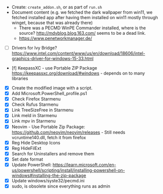 - Create: `create_addon.sh`, or as part of `run.sh`
- Document content (e.g. we fetched the dark wallpaper from win11, we fetched installed app after having them installed on win11 mostly through winget, because that was already there)
  - There was a PECMD WinPE Commander installed, where is the source? http://mdvblog.blog.163.com/ seems to be a dead link.
  - https://www.penetworkmanager.de/

- [ ] Drivers for Ivy Bridge? https://www.intel.com/content/www/us/en/download/18606/intel-graphics-driver-for-windows-15-33.html
- [f] KeepassXC - use Portable ZIP Package https://keepassxc.org/download/#windows - depends on to many libraries
- [x] Create the modified image with a script.
- [x] Add Microsoft.PowerShell_profile.ps1
- [x] Check Firefox Starmenu
- [x] Check Rufus Starmenu
- [x] Link TreeSizeFree in Starmenu
- [x] Link meld in Starmenu
- [x] Link mpv in Starmenu
- [x] Neovim - Use Portable Zip Package: https://github.com/neovim/neovim/releases - Still needs vcruntime140.dll, fetch it from firefox
- [x] Reg Hide Desktop Icons
- [x] Reg HideFilExt
- [x] Search for Uninstallers and remove them
- [x] Set date format
- [x] Update PowerShell: https://learn.microsoft.com/en-us/powershell/scripting/install/installing-powershell-on-windows#installing-the-zip-package
- [x] Update windows/syste32/pecmd.ini
- [x] sudo, is obsolete since everything runs as admin
